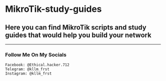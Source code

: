 # MikroTik-study-guides

## Here you can find MikroTik scripts and study guides that would help you build your network


---

### Follow Me On My Socials

```
Facebook: @Ethical.hacker.712
Telegram: @kllm_frst
Instagram: @kllm_frst
```
